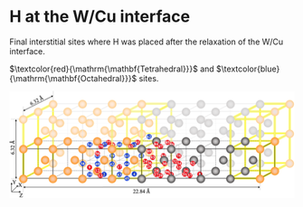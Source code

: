 # H at the W/Cu interface

Final interstitial sites where H was placed after the relaxation of the W/Cu interface.

$\textcolor{red}{\mathrm{\mathbf{Tetrahedral}}}$ and $\textcolor{blue}{\mathrm{\mathbf{Octahedral}}}$ sites.


![Figure_08](https://github.com/YosvanySS/interface/blob/main/images/Figure_08.png)
